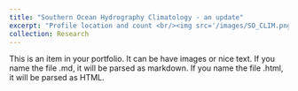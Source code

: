```yaml
---
title: "Southern Ocean Hydrography Climatology - an update"
excerpt: "Profile location and count <br/><img src='/images/SO_CLIM.png'>"
collection: Research
---
```


This is an item in your portfolio. It can be have images or nice text. If you name the file .md, it will be parsed as markdown. If you name the file .html, it will be parsed as HTML. 
